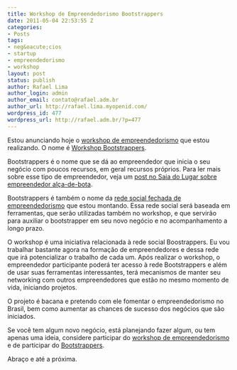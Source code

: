 ```yaml
---
title: Workshop de Empreendedorismo Bootstrappers
date: 2011-05-04 22:53:55 Z
categories:
- Posts
tags:
- neg&oacute;cios
- startup
- empreendedorismo
- workshop
layout: post
status: publish
author: Rafael Lima
author_login: admin
author_email: contato@rafael.adm.br
author_url: http://rafael.lima.myopenid.com/
wordpress_id: 477
wordpress_url: http://rafael.adm.br/?p=477
---
```


Estou anunciando hoje o <a href="http://bootstrappers.com.br/workshop/">workshop de empreendedorismo</a> que estou realizando. O nome &eacute; <a href="http://bootstrappers.com.br/workshop/">Workshop Bootstrappers</a>.

Bootstrappers &eacute; o nome que se d&aacute; ao empreendedor que inicia o seu neg&oacute;cio com poucos recursos, em geral recursos pr&oacute;prios. Para ler mais sobre esse tipo de empreendedor, veja um <a href="http://www.saiadolugar.com.br/2010/06/10/o-manifesto-do-empreendedor-alca-de-bota/">post no Saia do Lugar sobre empreendedor al&ccedil;a-de-bota</a>.

Bootstrappers &eacute; tamb&eacute;m o nome da <a href="http://bootstrappers.com.br">rede social fechada de empreendedorismo</a> que estou montando. Essa rede social ser&aacute; baseada em ferramentas, que ser&atilde;o utilizadas tamb&eacute;m no workshop, e que servir&atilde;o para auxiliar o bootstrapper em seu novo neg&oacute;cio e no acompanhamento a longo prazo.

O workshop &eacute; uma iniciativa relacionada &agrave; rede social Boostrappers. Eu vou trabalhar bastante agora na forma&ccedil;&atilde;o de empreendedores e dessa rede que ir&aacute; potencializar o trabalho de cada um. Ap&oacute;s realizar o workshop, o empreendedor participante poder&aacute; ter acesso &agrave; rede Bootstrappers e al&eacute;m de usar suas ferramentas interessantes, ter&aacute; mecanismos de manter seu networking com outros empreendedores que est&atilde;o no mesmo momento de vida, iniciando projetos.

O projeto &eacute; bacana e pretendo com ele fomentar o empreendedorismo no Brasil, bem como aumentar as chances de sucesso dos neg&oacute;cios que s&atilde;o iniciados.

Se voc&ecirc; tem algum novo neg&oacute;cio, est&aacute; planejando fazer algum, ou tem apenas uma ideia, considere participar do <a href="http://bootstrappers.com.br/workshop/">workshop de empreendedorismo</a> e de participar do <a href="http://bootstrappers.com.br">Bootstrappers</a>.

Abra&ccedil;o e at&eacute; a pr&oacute;xima.

